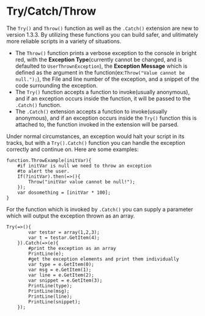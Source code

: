 # Try/Catch/Throw

The `Try()` and `Throw()` function as well as the `.Catch()` extension are new to version 1.3.3. By utilizing these functions you can build safer, and ulitimately more reliable scripts in a variety of situations.

* The `Throw()` function prints a verbose exception to the console in bright red, with the **Exception Type**(currently cannot be changed, and is defaulted to `UserThrownException`), the **Exception Message** which is defined as the argument in the function(ex:`Throw("Value cannot be null.");`), the File and line number of the exception, and a snippet of the code surrounding the exception.
* The `Try()` function accepts a function to invoke(usually anonymous), and if an exception occurs inside the function, it will be passed to the `.Catch()` function.
* The `.Catch()` extension accepts a function to invoke(usually anonymous), and if an exception occurs inside the `Try()` function this is attached to, the function invoked in the extension will be parsed.

Under normal circumstances, an exception would halt your script in its tracks, but with a `Try().Catch()` function you can handle the exception correctly and continue on. Here are some examples:

```
function.ThrowExample(initVar){
	#if initVar is null we need to throw an exception
	#to alert the user.
	If(?initVar).then(=>(){
		Throw("initVar value cannot be null!");
	});
	var dosomething = [initVar * 100];
}
```

For the function which is invoked by `.Catch()` you can supply a parameter which will output the exception thrown as an array. 

```
Try(=>(){
		var testar = array(1,2,3);
		var t = testar.GetItem(4);
	}).Catch(=>(e){
		#print the exception as an array
		PrintLine(e);
		#get the exception elements and print them individually
		var type = e.GetItem(0);
		var msg = e.GetItem(1);
		var line = e.GetItem(2);
		var snippet = e.GetItem(3);
		PrintLine(type);
		PrintLine(msg);
		PrintLine(line);
		PrintLine(snippet);
	});
```